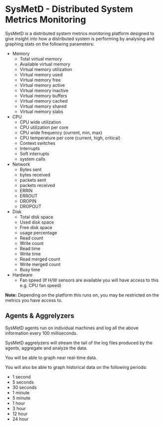 # SysMetD - Distributed System Metrics Monitoring

SysMetD is a distributed system metrics monitoring platform designed to give insight into how a distributed system is performing by analysing and graphing stats on the following parameters:

- Memory
  * Total virtual memory
  * Available virtual memory
  * Virtual memory utilization
  * Virtual memory used
  * Virtual memory free
  * Virtual memory active
  * Virtual memory inactive
  * Virtual memory buffers
  * Virtual memory cached
  * Virtual memory shared
  * Virtual memory slabs
- CPU
  * CPU wide utilization
  * CPU utilization per core
  * CPU wide frequency (current, min, max)
  * CPU temperature per core (current, high, critical)
  * Context switches
  * Interrupts
  * Soft interrupts
  * system calls
- Network
  * Bytes sent
  * bytes received
  * packets sent
  * packets received
  * ERRIN
  * ERROUT
  * DROPIN
  * DROPOUT
- Disk
  * Total disk space
  * Used disk space
  * Free disk space
  * usage percentage
  * Read count
  * Write count
  * Read time
  * Write time
  * Read merged count
  * Write merged count
  * Busy time
- Hardware
  * Fan speed (If H/W sensors are available you will have access to this e.g. CPU fan speed)

__Note:__ Depending on the platform this runs on, you may be restricted on the metrics you have access to.

## Agents & Aggrelyzers

SysMetD agents run on individual machines and log all the above information every 100 milliseconds.

SysMetD aggrelyzers will stream the tail of the log files produced by the agents, aggregate and analyze the data.

You will be able to graph near real-time data.

You will also be able to graph historical data on the following periods:
- 1 second
- 5 seconds
- 30 seconds
- 1 minute
- 5 minute
- 1 hour
- 3 hour
- 12 hour
- 24 hour
